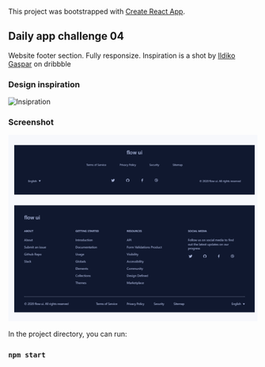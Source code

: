 This project was bootstrapped with [Create React App](https://github.com/facebook/create-react-app).

## Daily app challenge 04

Website footer section. Fully responsize.
Inspiration is a shot by [Ildiko Gaspar](https://dribbble.com/ildiesign) on dribbble

### Design inspiration

![Insipration](https://cdn.dribbble.com/users/883236/screenshots/9783666/media/26e7a68fb82a3d4cb1e5d1adf5836eb5.png)

### Screenshot

![App screenshot](https://github.com/OrekuD/daily-challenge-04/blob/master/src/screenshot/screenshot.png?raw=true)

In the project directory, you can run:

### `npm start`
